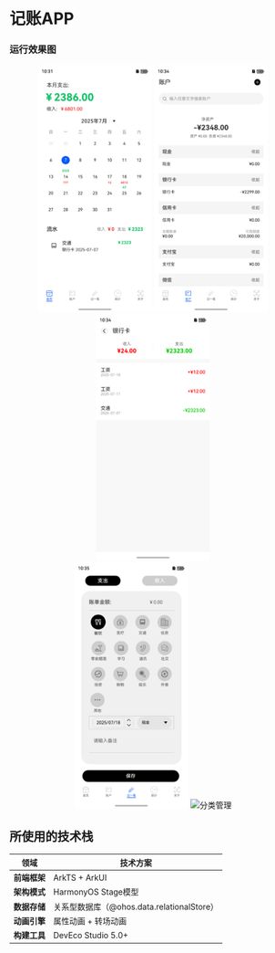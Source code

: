 # 记账APP

### 运行效果图

<div align="center">
  <img src="screenshots/1.png" width="200" alt="主界面"/>
  <img src="screenshots/2.png" width="200" alt="记账界面"/>
  <img src="screenshots/3.png" width="200" alt="统计图表"/>
</div>

<div align="center">
  <img src="screenshots/4.png" width="200" alt="分类管理"/>
  <img src="screenshots/5.png" width="200" alt="分类管理"/>
</div>

## 所使用的技术栈

| 领域         | 技术方案                                   |
| ------------ | ------------------------------------------ |
| **前端框架** | ArkTS + ArkUI                              |
| **架构模式** | HarmonyOS Stage模型                        |
| **数据存储** | 关系型数据库（@ohos.data.relationalStore） |
| **动画引擎** | 属性动画 + 转场动画                        |
| **构建工具** | DevEco Studio 5.0+                         |
